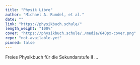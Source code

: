 ```yaml
---
title: "Physik Libre"
author: "Michael A. Rundel, et al."
date: ""
link: "https://physikbuch.schule/"
length_weight: "100%"
cover: "https://physikbuch.schule/./media/640px-cover.png"
repo: "not-available-yet"
pinned: false
---
```


Freies Physikbuch für die Sekundarstufe II ...
